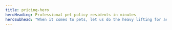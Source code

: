 ```yaml
---
title: pricing-hero
heroHeading: Professional pet policy residents in minutes
heroSubhead: "When it comes to pets, let us do the heavy lifting for as little as $5/month "
---
```


